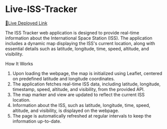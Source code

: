 # Live-ISS-Tracker

<a href="https://pavandoescode.github.io/Live-ISS-Tracker/">🔴Live Deployed Link</a> <br>


The ISS Tracker web application is designed to provide real-time information about the International Space Station (ISS). The application includes a dynamic map displaying the ISS's current location, along with essential details such as latitude, longitude, time, speed, altitude, and visibility.



How It Works
1.	Upon loading the webpage, the map is initialized using Leaflet, centered on predefined latitude and longitude coordinates.
2.	The application fetches real-time ISS data, including latitude, longitude, timestamp, speed, altitude, and visibility, from the provided API.
3.	The map marker and view are updated to reflect the current ISS location.
4.	Information about the ISS, such as latitude, longitude, time, speed, altitude, and visibility, is displayed on the webpage.
5.	The page is automatically refreshed at regular intervals to keep the information up-to-date.
